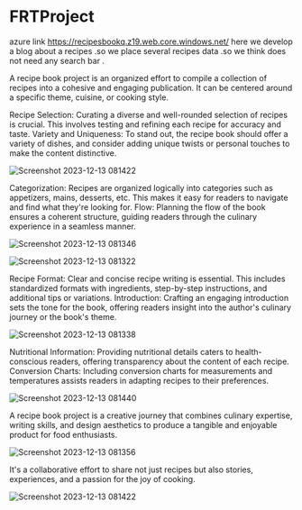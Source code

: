 # FRTProject

azure link https://recipesbookq.z19.web.core.windows.net/
here  we develop a blog about a recipes .so we place several recipes data .so we think does not need any search bar .

A recipe book project is an organized effort to compile a collection of recipes into a cohesive and engaging publication. It can be centered around a specific theme, cuisine, or cooking style.

Recipe Selection: Curating a diverse and well-rounded selection of recipes is crucial. This involves testing and refining each recipe for accuracy and taste.
Variety and Uniqueness: To stand out, the recipe book should offer a variety of dishes, and consider adding unique twists or personal touches to make the content distinctive.

![Screenshot 2023-12-13 081422](https://github.com/Akashvallamkonda/FRTProject/assets/142730770/c4e0d284-b0e0-4b04-8397-ac34afd1da00)


Categorization: Recipes are organized logically into categories such as appetizers, mains, desserts, etc. This makes it easy for readers to navigate and find what they're looking for.
Flow: Planning the flow of the book ensures a coherent structure, guiding readers through the culinary experience in a seamless manner.




![Screenshot 2023-12-13 081346](https://github.com/Akashvallamkonda/FRTProject/assets/142730770/8377bb3f-6443-48eb-943e-4e8fe1652c5e)


![Screenshot 2023-12-13 081322](https://github.com/Akashvallamkonda/FRTProject/assets/142730770/00a74ec5-5d2b-45b1-9753-fdc3901cc206)



Recipe Format: Clear and concise recipe writing is essential. This includes standardized formats with ingredients, step-by-step instructions, and additional tips or variations.
Introduction: Crafting an engaging introduction sets the tone for the book, offering readers insight into the author's culinary journey or the book's theme.

![Screenshot 2023-12-13 081338](https://github.com/Akashvallamkonda/FRTProject/assets/142730770/dc4ce38e-5150-47c2-8aaf-9b026cd654f7)
 
Nutritional Information: Providing nutritional details caters to health-conscious readers, offering transparency about the content of each recipe.
Conversion Charts: Including conversion charts for measurements and temperatures assists readers in adapting recipes to their preferences.

![Screenshot 2023-12-13 081440](https://github.com/Akashvallamkonda/FRTProject/assets/142730770/2de51d59-f8b5-4468-848d-042130085ac9)


A recipe book project is a creative journey that combines culinary expertise, writing skills, and design aesthetics to produce a tangible and enjoyable product for food enthusiasts.

![Screenshot 2023-12-13 081356](https://github.com/Akashvallamkonda/FRTProject/assets/142730770/53627980-cb49-4475-bcfe-64f400e46c9e)


It's a collaborative effort to share not just recipes but also stories, experiences, and a passion for the joy of cooking.




![Screenshot 2023-12-13 081422](https://github.com/Akashvallamkonda/FRTProject/assets/142730770/c4e0d284-b0e0-4b04-8397-ac34afd1da00)
